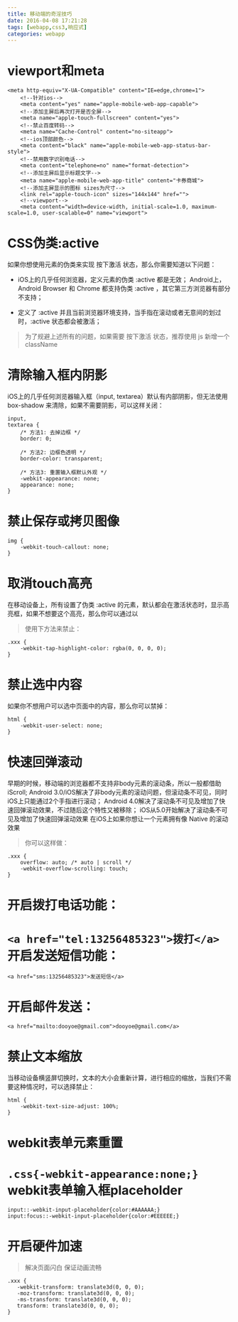 ```yaml
---
title: 移动端的奇淫技巧
date: 2016-04-08 17:21:28
tags: [webapp,css3,响应式]
categories: webapp
---
```

viewport和meta
===========
```
<meta http-equiv="X-UA-Compatible" content="IE=edge,chrome=1">
    <!--针对ios-->
    <meta content="yes" name="apple-mobile-web-app-capable">
    <!--添加主屏后再次打开是否全屏-->
    <meta name="apple-touch-fullscreen" content="yes">
    <!--禁止百度转码-->
    <meta name="Cache-Control" content="no-siteapp">
    <!--ios顶部颜色-->
    <meta content="black" name="apple-mobile-web-app-status-bar-style">
    <!--禁用数字识别电话-->
    <meta content="telephone=no" name="format-detection">
    <!--添加主屏后显示标题文字-->
    <meta name="apple-mobile-web-app-title" content="卡券商城">
    <!--添加主屏显示的图标 sizes为尺寸-->
    <link rel="apple-touch-icon" sizes="144x144" href="">
    <!--viewport-->
    <meta content="width=device-width, initial-scale=1.0, maximum-scale=1.0, user-scalable=0" name="viewport">

```
CSS伪类:active
============
如果你想使用元素的伪类来实现 按下激活 状态，那么你需要知道以下问题：

* iOS上的几乎任何浏览器，定义元素的伪类 :active 都是无效；
Android上，Android Browser 和 Chrome 都支持伪类 :active ，其它第三方浏览器有部分不支持；

* 定义了 :active 并且当前浏览器环境支持，当手指在滚动或者无意间的划过时，:active 状态都会被激活；

> 为了规避上述所有的问题，如果需要 按下激活 状态，推荐使用 js 新增一个 className

清除输入框内阴影
===========
iOS上的几乎任何浏览器输入框（input, textarea）默认有内部阴影，但无法使用 box-shadow 来清除，如果不需要阴影，可以这样关闭：
```
input,
textarea {
    /* 方法1: 去掉边框 */
    border: 0;

    /* 方法2: 边框色透明 */
    border-color: transparent;

    /* 方法3: 重置输入框默认外观 */
    -webkit-appearance: none;
    appearance: none;
}
```
禁止保存或拷贝图像
===========
```
img {
    -webkit-touch-callout: none;
}
```

取消touch高亮
==========
在移动设备上，所有设置了伪类 :active 的元素，默认都会在激活状态时，显示高亮框，如果不想要这个高亮，那么你可以通过以
> 使用下方法来禁止：

```
.xxx {
    -webkit-tap-highlight-color: rgba(0, 0, 0, 0);
}
```

禁止选中内容
==========
如果你不想用户可以选中页面中的内容，那么你可以禁掉：
```
html {
    -webkit-user-select: none;
}
```

快速回弹滚动
=========
早期的时候，移动端的浏览器都不支持非body元素的滚动条，所以一般都借助 iScroll;
Android 3.0/iOS解决了非body元素的滚动问题，但滚动条不可见，同时iOS上只能通过2个手指进行滚动；
Android 4.0解决了滚动条不可见及增加了快速回弹滚动效果，不过随后这个特性又被移除；
iOS从5.0开始解决了滚动条不可见及增加了快速回弹滚动效果
在iOS上如果你想让一个元素拥有像 Native 的滚动效果
> 你可以这样做：

```
.xxx {
    overflow: auto; /* auto | scroll */
    -webkit-overflow-scrolling: touch;
}
```
开启拨打电话功能：
========
`<a href="tel:13256485323">拨打</a>`
开启发送短信功能：
========
`<a href="sms:13256485323">发送短信</a>`

开启邮件发送：
=========
`<a href="mailto:dooyoe@gmail.com">dooyoe@gmail.com</a>`

禁止文本缩放
=========
当移动设备横竖屏切换时，文本的大小会重新计算，进行相应的缩放，当我们不需要这种情况时，可以选择禁止：
```
html {
    -webkit-text-size-adjust: 100%;
}
```

webkit表单元素重置
=====================
`.css{-webkit-appearance:none;}`
webkit表单输入框placeholder
====================
```
input::-webkit-input-placeholder{color:#AAAAAA;}
input:focus::-webkit-input-placeholder{color:#EEEEEE;}
```

开启硬件加速
=========
> 解决页面闪白 保证动画流畅

```
.xxx {
   -webkit-transform: translate3d(0, 0, 0);
   -moz-transform: translate3d(0, 0, 0);
   -ms-transform: translate3d(0, 0, 0);
   transform: translate3d(0, 0, 0);
}
```
